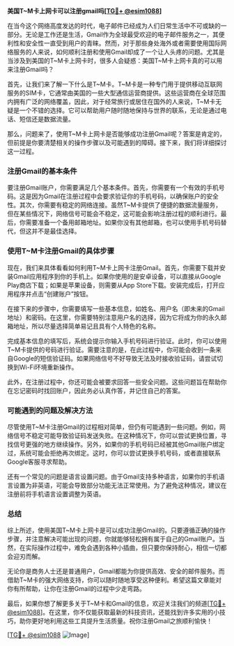 **美国T~M卡上网卡可以注册gmail吗[[TG💪+ @esim1088](https://t.me/s/esim1088)]**

在当今这个网络高度发达的时代，电子邮件已经成为人们日常生活中不可或缺的一部分。无论是工作还是生活，Gmail作为全球最受欢迎的电子邮件服务之一，其便利性和安全性一直受到用户的青睐。然而，对于那些身处海外或者需要使用国际网络服务的人来说，如何顺利注册和使用Gmail却成了一个让人头疼的问题。尤其是当涉及到美国的T~M卡上网卡时，很多人会疑惑：美国T~M卡上网卡真的可以用来注册Gmail吗？

首先，让我们来了解一下什么是T~M卡。T~M卡是一种专门用于提供移动互联网服务的SIM卡，它通常由美国的一些大型通信运营商提供。这些运营商在全球范围内拥有广泛的网络覆盖，因此，对于经常旅行或居住在国外的人来说，T~M卡无疑是一个不错的选择。它可以帮助用户随时随地保持与世界的联系，无论是通过电话、短信还是数据流量。

那么，问题来了，使用T~M卡上网卡是否能够成功注册Gmail呢？答案是肯定的，但前提是你要清楚相关的操作步骤以及可能遇到的障碍。接下来，我们将详细探讨这一过程。

### 注册Gmail的基本条件

要注册Gmail账户，你需要满足几个基本条件。首先，你需要有一个有效的手机号码。这是因为Gmail在注册过程中会要求验证你的手机号码，以确保账户的安全性。其次，你需要有稳定的网络连接。虽然T~M卡提供了便捷的数据流量服务，但在某些情况下，网络信号可能会不稳定，这可能会影响注册过程的顺利进行。最后，你需要准备一个备用邮箱地址。如果你没有其他邮箱，也可以使用手机号码替代，但这并不是最佳选择。

### 使用T~M卡注册Gmail的具体步骤

现在，我们来具体看看如何利用T~M卡上网卡注册Gmail。首先，你需要下载并安装Gmail应用程序到你的手机上。如果你使用的是安卓设备，可以直接从Google Play商店下载；如果是苹果设备，则需要从App Store下载。安装完成后，打开应用程序并点击“创建账户”按钮。

在接下来的步骤中，你需要填写一些基本信息，如姓名、用户名（即未来的Gmail地址）和密码。在这里，你需要特别注意用户名的选择，因为它将成为你的永久邮箱地址，所以尽量选择简单易记且具有个人特色的名称。

完成基本信息的填写后，系统会提示你输入手机号码进行验证。此时，你可以使用T~M卡提供的号码进行验证。需要注意的是，在此过程中，你可能会收到一条来自Google的短信验证码。如果网络信号不好导致无法及时接收验证码，请尝试切换到Wi-Fi环境重新操作。

此外，在注册过程中，你还可能会被要求回答一些安全问题。这些问题旨在帮助你在忘记密码时找回账户，因此务必认真作答，并记住自己的答案。

### 可能遇到的问题及解决方法

尽管使用T~M卡注册Gmail的过程相对简单，但仍有可能遇到一些问题。例如，网络信号不稳定可能导致验证码发送失败。在这种情况下，你可以尝试更换位置，寻找信号更强的地方继续操作。另外，如果你的手机号码已经被其他Gmail账户绑定过，系统可能会拒绝再次绑定。这时，你可以尝试更换手机号码，或者直接联系Google客服寻求帮助。

还有一个常见的问题是语言设置问题。由于Gmail支持多种语言，如果你的手机语言设置为非英语，可能会导致部分功能无法正常使用。为了避免这种情况，建议在注册前将手机语言设置调整为英语。

### 总结

综上所述，使用美国T~M卡上网卡是可以成功注册Gmail的。只要遵循正确的操作步骤，并注意解决可能出现的问题，你就能够轻松拥有属于自己的Gmail账户。当然，在实际操作过程中，难免会遇到各种小插曲，但只要你保持耐心，相信一切都会迎刃而解。

无论你是商务人士还是普通用户，Gmail都能为你提供高效、安全的邮件服务。而借助T~M卡的强大网络支持，你可以随时随地享受这种便利。希望这篇文章能对你有所帮助，让你在注册Gmail的过程中少走弯路。

最后，如果你想了解更多关于T~M卡和Gmail的信息，欢迎关注我们的频道[[TG💪+ @esim1088](https://t.me/s/esim1088)]。在这里，你不仅能获取最新的科技资讯，还能找到许多实用的小技巧，助你更好地利用这些工具提升生活质量。祝你注册Gmail之旅顺利愉快！

[[TG💪+ @esim1088](https://t.me/s/esim1088) ![Image](https://i.postimg.cc/4NQfJmqS/Snipaste-2025-05-13-00-14-12.png)]